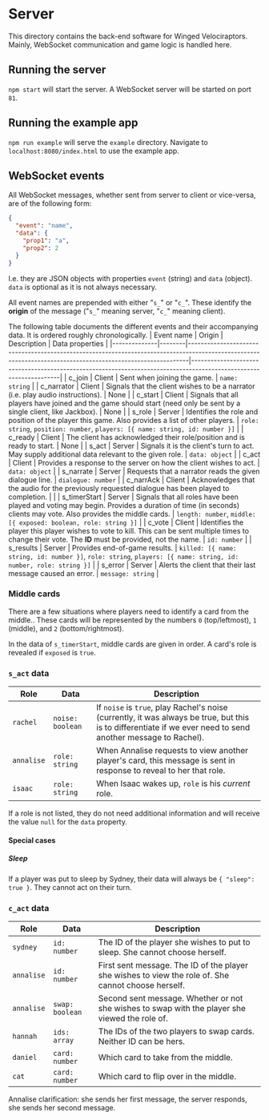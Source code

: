 # Server

This directory contains the back-end software for Winged Velociraptors. Mainly, WebSocket communication and game logic is handled here.

## Running the server
`npm start` will start the server. A WebSocket server will be started on port `81`.

## Running the example app
`npm run example` will serve the `example` directory. Navigate to `localhost:8080/index.html` to use the example app.

## WebSocket events
All WebSocket messages, whether sent from server to client or vice-versa, are of the following form:
```json
{
  "event": "name",
  "data": {
    "prop1": "a",
    "prop2": 2
  }
}
```
I.e. they are JSON objects with properties `event` (string) and `data` (object). `data` is optional as it is not always necessary.

All event names are prepended with either "`s_`" or "`c_`". These identify the **origin** of the message ("`s_`" meaning server, "`c_`" meaning client).

The following table documents the different events and their accompanying data. It is ordered roughly chronologically.
| Event name   | Origin | Description                                                                                                                                                | Data properties                                                                                                   |
|--------------|--------|------------------------------------------------------------------------------------------------------------------------------------------------------------|-------------------------------------------------------------------------------------------------------------------|
| c_join       | Client | Sent when joining the game.                                                                                                                                | `name: string`                                                                                                    |
| c_narrator   | Client | Signals that the client wishes to be a narrator (i.e. play audio instructions).                                                                            | None                                                                                                              |
| c_start      | Client | Signals that all players have joined and the game should start (need only be sent by a single client, like Jackbox).                                       | None                                                                                                              |
| s_role       | Server | Identifies the role and position of the player this game. Also provides a list of other players.                                                           | `role: string`, `position: number`, `players: [{ name: string, id: number }]`                                     |
| c_ready      | Client | The client has acknowledged their role/position and is ready to start.                                                                                     | None                                                                                                              |
| s_act        | Server | Signals it is the client's turn to act. May supply additional data relevant to the given role.                                                             | `data: object`                                                                                                    |
| c_act        | Client | Provides a response to the server on how the client wishes to act.                                                                                         | `data: object`                                                                                                    |
| s_narrate    | Server | Requests that a narrator reads the given dialogue line.                                                                                                    | `dialogue: number`                                                                                                |
| c_narrAck    | Client | Acknowledges that the audio for the previously requested dialogue has been played to completion.                                                           |                                                                                                                   |
| s_timerStart | Server | Signals that all roles have been played and voting may begin. Provides a duration of time (in seconds) clients may vote. Also provides the middle cards.   | `length: number`, `middle: [{ exposed: boolean, role: string }]`                                                  |
| c_vote       | Client | Identifies the player this player wishes to vote to kill. This can be sent multiple times to change their vote. The **ID** must be provided, not the name. | `id: number`                                                                                                      |
| s_results    | Server | Provides end-of-game results.                                                                                                                              | `killed: [{ name: string, id: number }]`, `role: string`, `players: [{ name: string, id: number, role: string }]` |
| s_error      | Server | Alerts the client that their last message caused an error.                                                                                                 | `message: string`                                                                                                 |

### Middle cards
There are a few situations where players need to identify a card from the middle.. These cards will be represented by the numbers `0` (top/leftmost), `1` (middle), and `2` (bottom/rightmost).

In the data of `s_timerStart`, middle cards are given in order. A card's role is revealed if `exposed` is `true`.

### `s_act` data
| Role       | Data             | Description                                                                                                                                                   |
|------------|------------------|---------------------------------------------------------------------------------------------------------------------------------------------------------------|
| `rachel`   | `noise: boolean` | If `noise` is `true`, play Rachel's noise (currently, it was always be true, but this is to differentiate if we ever need to send another message to Rachel). |
| `annalise` | `role: string`   | When Annalise requests to view another player's card, this message is sent in response to reveal to her that role.                                            |
| `isaac`    | `role: string`   | When Isaac wakes up, `role` is his *current* role.                                                                                                       |

If a role is not listed, they do not need additional information and will receive the value `null` for the `data` property.

#### Special cases
##### Sleep
If a player was put to sleep by Sydney, their data will always be `{ "sleep": true }`. They cannot act on their turn.

### `c_act` data
| Role       | Data            | Description                                                                                         |
|------------|-----------------|-----------------------------------------------------------------------------------------------------|
| `sydney`   | `id: number`    | The ID of the player she wishes to put to sleep. She cannot choose herself.                         |
| `annalise` | `id: number`    | First sent message. The ID of the player she wishes to view the role of. She cannot choose herself. |
| `annalise` | `swap: boolean` | Second sent message. Whether or not she wishes to swap with the player she viewed the role of.      |
| `hannah`   | `ids: array`    | The IDs of the two players to swap cards. Neither ID can be hers.                                   |
| `daniel`   | `card: number`  | Which card to take from the middle.                                                                 |
| `cat`      | `card: number`  | Which card to flip over in the middle.                                                              |

Annalise clarification: she sends her first message, the server responds, she sends her second message.
